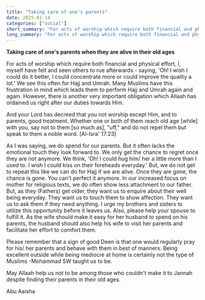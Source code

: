 ```yaml
---
title: "Taking care of one's parents"
date: 2025-01-14
categories: ["social"]
short_summary: "For acts of worship which require both financial and physical effort"
long_summary: "For acts of worship which require both financial and physical effort, I, myself have felt and seen others to rue afterwards - saying, 'Oh! I wish I could do it better, I could concentrate more or could improve the quality a lot.'"
---
```


**Taking care of one's parents when they are alive in their old ages**

For acts of worship which require both financial and physical effort, I, myself have felt and seen others to rue afterwards - saying, 'Oh! I wish I could do it better, I could concentrate more or could improve the quality a lot.' We see this often for Hajj and Umrah. Many Muslims have this frustration in mind which leads them to perform Hajj and Umrah again and again. However, there is another very important obligation which Allaah has ordained us right after our duties towards Him.

And your Lord has decreed that you not worship except Him, and to parents, good treatment. Whether one or both of them reach old age \[while\] with you, say not to them [so much as], "uff," and do not repel them but speak to them a noble word. [Al-Isra' 17:23]

As I was saying, we do spend for our parents. But it often lacks the emotional touch they look forward to. We only get the chance to regret once they are not anymore. We think, 'Oh! I could hug him/ her a little more than I used to. I wish I could kiss on their foreheads everyday.' But, we do not get to repeat this like we can do for Hajj if we are alive. Once they are gone, the chance is gone. You can't perfect it anymore. In our increased focus on mother for religious texts, we do often show less attachment to our father. But, as they (Fathers) get older, they want us to enquire about their well being everyday. They want us to touch them to show affection. They want us to ask them if they need anything. I urge my brothers and sisters to utilize this opportunity before it leaves us. Also, please help your spouse to fulfill it. As the wife should make it easy for her husband to spend on his parents, the husband should also help his wife to visit her parents and facilitate her effort to comfort them.

Please remember that a sign of good Deen is that one would regularly pray for his/ her parents and behave with them in best of manners. Being excellent outside while being mediocre at home is certainly not the type of Muslims -Mohammad SW taught us to be. 

May Allaah help us not to be among those who couldn't make it to Jannah despite finding their parents in their old ages.


Abu Aaisha
